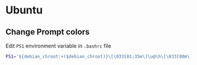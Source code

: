 # Ubuntu

## Change Prompt colors

Edit `PS1` environment variable in `.bashrc` file

```sh
PS1='${debian_chroot:+($debian_chroot)}\[\033[01;35m\]\u@\h\[\033[00m\]:\[\033[01;33m\]\w\[\033[00m\]\$ '
```
